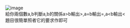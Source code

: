 ![image](https://github.com/10360555iamnn/UVAdataset/assets/95529963/620e0df6-4818-41e4-b3a5-95f86b2e63a3)  
給你兩個數a,b判斷a,b的關係a>b輸出>,a=b輸出=,a<b輸出<  
題目很簡單照者它的要求作即可
